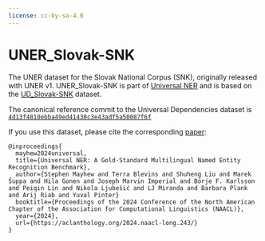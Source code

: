 ```yaml
---
license: cc-by-sa-4.0
---
```


# UNER_Slovak-SNK

The UNER dataset for the Slovak National Corpus (SNK), originally released with UNER v1. UNER_Slovak-SNK is part of [Universal NER](https://www.universalner.org/) and is based on the [UD_Slovak-SNK](https://github.com/UniversalDependencies/UD_Slovak-SNK) dataset.

The canonical reference commit to the Universal Dependencies dataset is [`4d13f4810ebba49ed41430c3e43adf5a50087f6f`](https://github.com/UniversalDependencies/UD_Slovak-SNK/tree/4d13f4810ebba49ed41430c3e43adf5a50087f6f)

If you use this dataset, please cite the corresponding [paper](https://aclanthology.org/2024.naacl-long.243/):

```
@inproceedings{
  mayhew2024universal,
  title={Universal NER: A Gold-Standard Multilingual Named Entity Recognition Benchmark},
  author={Stephen Mayhew and Terra Blevins and Shuheng Liu and Marek Šuppa and Hila Gonen and Joseph Marvin Imperial and Börje F. Karlsson and Peiqin Lin and Nikola Ljubešić and LJ Miranda and Barbara Plank and Arij Riab and Yuval Pinter}
  booktitle={Proceedings of the 2024 Conference of the North American Chapter of the Association for Computational Linguistics (NAACL)},
  year={2024},
  url={https://aclanthology.org/2024.naacl-long.243/}
}
